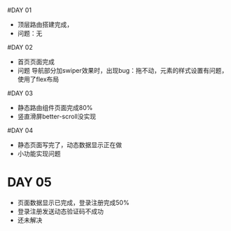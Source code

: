 #DAY 01

- 顶层路由搭建完成，
- 问题：无

#DAY 02

- 首页页面完成
- 问题 导航部分加swiper效果时，出现bug：拖不动，元素的样式设置有问题，使用了flex布局

#DAY 03

- 静态路由组件页面完成80%
- 竖直滑屏better-scroll没实现

#DAY 04

- 静态页面写完了，动态数据显示正在做
- 小功能实现问题

# DAY 05

- 页面数据显示已完成，登录注册完成50%
- 登录注册发送动态验证码不成功
- 还未解决

